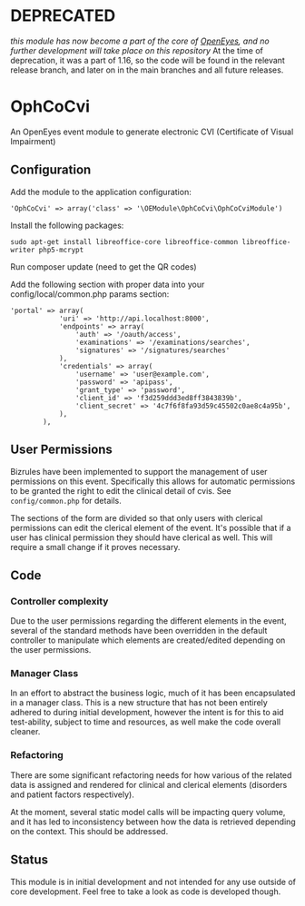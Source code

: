 # DEPRECATED

_this module has now become a part of the core of [OpenEyes](https://github.com/openeyes/OpenEyes), and no further development will take place on this repository_ At the time of deprecation, it was a part of 1.16, so the code will be found in the relevant release branch, and later on in the main branches and all future releases.

# OphCoCvi

An OpenEyes event module to generate electronic CVI (Certificate of Visual Impairment)

## Configuration

Add the module to the application configuration:

    'OphCoCvi' => array('class' => '\OEModule\OphCoCvi\OphCoCviModule')

Install the following packages:

    sudo apt-get install libreoffice-core libreoffice-common libreoffice-writer php5-mcrypt

Run composer update (need to get the QR codes)

Add the following section with proper data into your config/local/common.php params section:

    'portal' => array(
                'uri' => 'http://api.localhost:8000',
                'endpoints' => array(
                    'auth' => '/oauth/access',
                    'examinations' => '/examinations/searches',
                    'signatures' => '/signatures/searches'
                ),
                'credentials' => array(
                    'username' => 'user@example.com',
                    'password' => 'apipass',
                    'grant_type' => 'password',
                    'client_id' => 'f3d259ddd3ed8ff3843839b',
                    'client_secret' => '4c7f6f8fa93d59c45502c0ae8c4a95b',
                ),
            ),

## User Permissions

Bizrules have been implemented to support the management of user permissions on this event. Specifically this allows for automatic permissions to be granted the right to edit the clinical detail of cvis. See ```config/common.php``` for details.

The sections of the form are divided so that only users with clerical permissions can edit the clerical element of the event. It's possible that if a user has clinical permission they should have clerical as well. This will require a small change if it proves necessary.

## Code

### Controller complexity

Due to the user permissions regarding the different elements in the event, several of the standard methods have been overridden in the default controller to manipulate which elements are created/edited depending on the user permissions.

### Manager Class

In an effort to abstract the business logic, much of it has been encapsulated in a manager class. This is a new structure that has not been entirely adhered to during initial development, however the intent is for this to aid test-ability, subject to time and resources, as well make the code overall cleaner.

### Refactoring

There are some significant refactoring needs for how various of the related data is assigned and rendered for clinical and clerical elements (disorders and patient factors respectively). 

At the moment, several static model calls will be impacting query volume, and it has led to inconsistency between how the data is retrieved depending on the context. This should be addressed.


## Status

This module is in initial development and not intended for any use outside of core development. Feel free to take a look as code is developed though.

